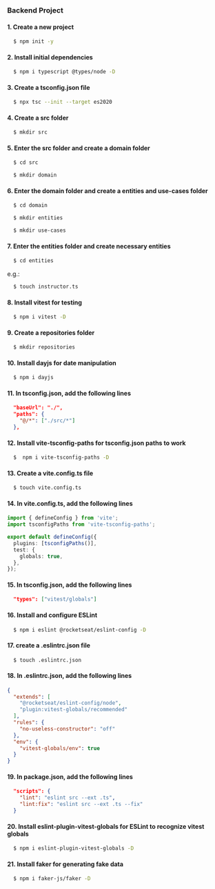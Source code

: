 ### Backend Project

#### 1. Create a new project

```bash
  $ npm init -y
```

#### 2. Install initial dependencies

```bash
  $ npm i typescript @types/node -D
```

#### 3. Create a tsconfig.json file

```bash
  $ npx tsc --init --target es2020
```

#### 4. Create a src folder

```bash
  $ mkdir src
```

#### 5. Enter the src folder and create a domain folder

```bash
  $ cd src
```

```bash
  $ mkdir domain
```

#### 6. Enter the domain folder and create a entities and use-cases folder

```bash
  $ cd domain
```

```bash
  $ mkdir entities
```

```bash
  $ mkdir use-cases
```

#### 7. Enter the entities folder and create necessary entities

```bash
  $ cd entities
```

e.g.:

```bash
  $ touch instructor.ts
```

#### 8. Install vitest for testing

```bash
  $ npm i vitest -D
```

#### 9. Create a repositories folder

```bash
  $ mkdir repositories
```

#### 10. Install dayjs for date manipulation

```bash
  $ npm i dayjs
```

#### 11. In tsconfig.json, add the following lines

```json
  "baseUrl": "./",
  "paths": {
    "@/*": ["./src/*"]
  },
```

#### 12. Install vite-tsconfig-paths for tsconfig.json paths to work

```bash
  $  npm i vite-tsconfig-paths -D
```

#### 13. Create a vite.config.ts file

```bash
  $ touch vite.config.ts
```

#### 14. In vite.config.ts, add the following lines

```ts
import { defineConfig } from 'vite';
import tsconfigPaths from 'vite-tsconfig-paths';

export default defineConfig({
  plugins: [tsconfigPaths()],
  test: {
    globals: true,
  },
});
```

#### 15. In tsconfig.json, add the following lines

```json
  "types": ["vitest/globals"]
```

#### 16. Install and configure ESLint

```bash
  $ npm i eslint @rocketseat/eslint-config -D
```

#### 17. create a .eslintrc.json file

```bash
  $ touch .eslintrc.json
```

#### 18. In .eslintrc.json, add the following lines

```json
{
  "extends": [
    "@rocketseat/eslint-config/node",
    "plugin:vitest-globals/recommended"
  ],
  "rules": {
    "no-useless-constructor": "off"
  },
  "env": {
    "vitest-globals/env": true
  }
}
```

#### 19. In package.json, add the following lines

```json
  "scripts": {
    "lint": "eslint src --ext .ts",
    "lint:fix": "eslint src --ext .ts --fix"
  }
```

#### 20. Install eslint-plugin-vitest-globals for ESLint to recognize vitest globals

```bash
  $ npm i eslint-plugin-vitest-globals -D
```

#### 21. Install faker for generating fake data

```bash
  $ npm i faker-js/faker -D
```
